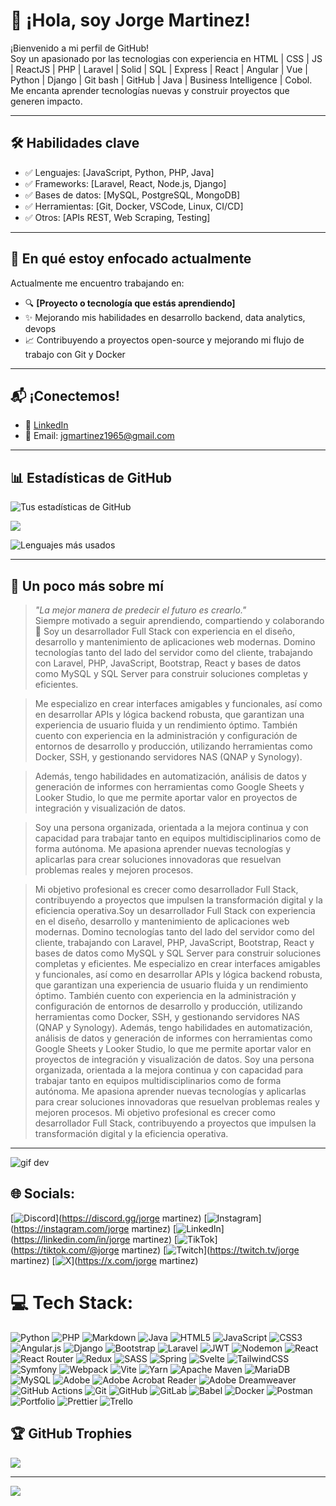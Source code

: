 # 👋 ¡Hola, soy Jorge Martinez!

¡Bienvenido a mi perfil de GitHub!  
Soy un apasionado por las tecnologias con experiencia en  HTML | CSS | JS | ReactJS | PHP | Laravel | Solid | SQL | Express | React | Angular | Vue | Python | Django | Git bash | GitHub | Java | Business Intelligence | Cobol.  
Me encanta aprender tecnologías nuevas y construir proyectos que generen impacto.

---

## 🛠️ Habilidades clave

- ✅ Lenguajes: [JavaScript, Python, PHP, Java]
- ✅ Frameworks: [Laravel, React, Node.js, Django]
- ✅ Bases de datos: [MySQL, PostgreSQL, MongoDB]
- ✅ Herramientas: [Git, Docker, VSCode, Linux, CI/CD]
- ✅ Otros: [APIs REST, Web Scraping, Testing]

---

## 🚀 En qué estoy enfocado actualmente

Actualmente me encuentro trabajando en:
- 🔍 **[Proyecto o tecnología que estás aprendiendo]**
- ✨ Mejorando mis habilidades en  desarrollo backend, data analytics, devops
- 📈 Contribuyendo a proyectos open-source y mejorando mi flujo de trabajo con Git y Docker

---

## 📬 ¡Conectemos!

- 💼 [LinkedIn](https://www.linkedin.com/in/JorgeGustavoMartinez)  
- 📧 Email: jgmartinez1965@gmail.com  

---

## 📊 Estadísticas de GitHub

![Tus estadísticas de GitHub](https://github-readme-stats.vercel.app/api?username=JorgeGustavoMartinez&show_icons=true&theme=tokyonight)

![](https://nirzak-streak-stats.vercel.app/?user=JorgeGustavoMartinez&theme=dark&hide_border=false)

![Lenguajes más usados](https://github-readme-stats.vercel.app/api/top-langs/?username=JorgeGustavoMartinez&layout=compact&theme=tokyonight)


---

## 🎉 Un poco más sobre mí
> *"La mejor manera de predecir el futuro es crearlo."*  
> Siempre motivado a seguir aprendiendo, compartiendo y colaborando 🚀
> Soy un desarrollador Full Stack con experiencia en el diseño, desarrollo y mantenimiento de aplicaciones web modernas. Domino tecnologías tanto del lado del servidor como del cliente, trabajando con Laravel, PHP, JavaScript, Bootstrap, React y bases de datos como MySQL y SQL Server para construir soluciones completas y eficientes.

> Me especializo en crear interfaces amigables y funcionales, así como en desarrollar APIs y lógica backend robusta, que garantizan una experiencia de usuario fluida y un rendimiento óptimo.
> También cuento con experiencia en la administración y configuración de entornos de desarrollo y producción, utilizando herramientas como Docker, SSH, y gestionando servidores NAS (QNAP y Synology).

> Además, tengo habilidades en automatización, análisis de datos y generación de informes con herramientas como Google Sheets y Looker Studio, lo que me permite aportar valor en proyectos de integración y visualización de datos.

> Soy una persona organizada, orientada a la mejora continua y con capacidad para trabajar tanto en equipos multidisciplinarios como de forma autónoma. Me apasiona aprender nuevas tecnologías y aplicarlas para crear soluciones innovadoras que resuelvan problemas reales y mejoren procesos.

> Mi objetivo profesional es crecer como desarrollador Full Stack, contribuyendo a proyectos que impulsen la transformación digital y la eficiencia operativa.Soy un desarrollador Full Stack con experiencia en el diseño, desarrollo y mantenimiento de aplicaciones web modernas. Domino tecnologías tanto del lado del servidor como del cliente, trabajando con Laravel, PHP, JavaScript, Bootstrap, React y bases de datos como MySQL y SQL Server para construir soluciones completas y eficientes. Me especializo en crear interfaces amigables y funcionales, así como en desarrollar APIs y lógica backend robusta, que garantizan una experiencia de usuario fluida y un rendimiento óptimo. También cuento con experiencia en la administración y configuración de entornos de desarrollo y producción, utilizando herramientas como Docker, SSH, y gestionando servidores NAS (QNAP y Synology). Además, tengo habilidades en automatización, análisis de datos y generación de informes con herramientas como Google Sheets y Looker Studio, lo que me permite aportar valor en proyectos de integración y visualización de datos. Soy una persona organizada, orientada a la mejora continua y con capacidad para trabajar tanto en equipos multidisciplinarios como de forma autónoma. Me apasiona aprender nuevas tecnologías y aplicarlas para crear soluciones innovadoras que resuelvan problemas reales y mejoren procesos. Mi objetivo profesional es crecer como desarrollador Full Stack, contribuyendo a proyectos que impulsen la transformación digital y la eficiencia operativa.

---

![gif dev](https://media.giphy.com/media/qgQUggAC3Pfv687qPC/giphy.gif)



## 🌐 Socials:
[![Discord](https://img.shields.io/badge/Discord-%237289DA.svg?logo=discord&logoColor=white)](https://discord.gg/jorge martinez) [![Instagram](https://img.shields.io/badge/Instagram-%23E4405F.svg?logo=Instagram&logoColor=white)](https://instagram.com/jorge martinez) [![LinkedIn](https://img.shields.io/badge/LinkedIn-%230077B5.svg?logo=linkedin&logoColor=white)](https://linkedin.com/in/jorge martinez) [![TikTok](https://img.shields.io/badge/TikTok-%23000000.svg?logo=TikTok&logoColor=white)](https://tiktok.com/@jorge martinez) [![Twitch](https://img.shields.io/badge/Twitch-%239146FF.svg?logo=Twitch&logoColor=white)](https://twitch.tv/jorge martinez) [![X](https://img.shields.io/badge/X-black.svg?logo=X&logoColor=white)](https://x.com/jorge martinez) 

# 💻 Tech Stack:
![Python](https://img.shields.io/badge/python-3670A0?style=for-the-badge&logo=python&logoColor=ffdd54) ![PHP](https://img.shields.io/badge/php-%23777BB4.svg?style=for-the-badge&logo=php&logoColor=white) ![Markdown](https://img.shields.io/badge/markdown-%23000000.svg?style=for-the-badge&logo=markdown&logoColor=white) ![Java](https://img.shields.io/badge/java-%23ED8B00.svg?style=for-the-badge&logo=openjdk&logoColor=white) ![HTML5](https://img.shields.io/badge/html5-%23E34F26.svg?style=for-the-badge&logo=html5&logoColor=white) ![JavaScript](https://img.shields.io/badge/javascript-%23323330.svg?style=for-the-badge&logo=javascript&logoColor=%23F7DF1E) ![CSS3](https://img.shields.io/badge/css3-%231572B6.svg?style=for-the-badge&logo=css3&logoColor=white) ![Angular.js](https://img.shields.io/badge/angular.js-%23E23237.svg?style=for-the-badge&logo=angularjs&logoColor=white) ![Django](https://img.shields.io/badge/django-%23092E20.svg?style=for-the-badge&logo=django&logoColor=white) ![Bootstrap](https://img.shields.io/badge/bootstrap-%238511FA.svg?style=for-the-badge&logo=bootstrap&logoColor=white) ![Laravel](https://img.shields.io/badge/laravel-%23FF2D20.svg?style=for-the-badge&logo=laravel&logoColor=white) ![JWT](https://img.shields.io/badge/JWT-black?style=for-the-badge&logo=JSON%20web%20tokens) ![Nodemon](https://img.shields.io/badge/NODEMON-%23323330.svg?style=for-the-badge&logo=nodemon&logoColor=%BBDEAD) ![React](https://img.shields.io/badge/react-%2320232a.svg?style=for-the-badge&logo=react&logoColor=%2361DAFB) ![React Router](https://img.shields.io/badge/React_Router-CA4245?style=for-the-badge&logo=react-router&logoColor=white) ![Redux](https://img.shields.io/badge/redux-%23593d88.svg?style=for-the-badge&logo=redux&logoColor=white) ![SASS](https://img.shields.io/badge/SASS-hotpink.svg?style=for-the-badge&logo=SASS&logoColor=white) ![Spring](https://img.shields.io/badge/spring-%236DB33F.svg?style=for-the-badge&logo=spring&logoColor=white) ![Svelte](https://img.shields.io/badge/svelte-%23f1413d.svg?style=for-the-badge&logo=svelte&logoColor=white) ![TailwindCSS](https://img.shields.io/badge/tailwindcss-%2338B2AC.svg?style=for-the-badge&logo=tailwind-css&logoColor=white) ![Symfony](https://img.shields.io/badge/symfony-%23000000.svg?style=for-the-badge&logo=symfony&logoColor=white) ![Webpack](https://img.shields.io/badge/webpack-%238DD6F9.svg?style=for-the-badge&logo=webpack&logoColor=black) ![Vite](https://img.shields.io/badge/vite-%23646CFF.svg?style=for-the-badge&logo=vite&logoColor=white) ![Yarn](https://img.shields.io/badge/yarn-%232C8EBB.svg?style=for-the-badge&logo=yarn&logoColor=white) ![Apache Maven](https://img.shields.io/badge/Apache%20Maven-C71A36?style=for-the-badge&logo=Apache%20Maven&logoColor=white) ![MariaDB](https://img.shields.io/badge/MariaDB-003545?style=for-the-badge&logo=mariadb&logoColor=white) ![MySQL](https://img.shields.io/badge/mysql-4479A1.svg?style=for-the-badge&logo=mysql&logoColor=white) ![Adobe](https://img.shields.io/badge/adobe-%23FF0000.svg?style=for-the-badge&logo=adobe&logoColor=white) ![Adobe Acrobat Reader](https://img.shields.io/badge/Adobe%20Acrobat%20Reader-EC1C24.svg?style=for-the-badge&logo=Adobe%20Acrobat%20Reader&logoColor=white) ![Adobe Dreamweaver](https://img.shields.io/badge/Adobe%20Dreamweaver-FF61F6.svg?style=for-the-badge&logo=Adobe%20Dreamweaver&logoColor=white) ![GitHub Actions](https://img.shields.io/badge/github%20actions-%232671E5.svg?style=for-the-badge&logo=githubactions&logoColor=white) ![Git](https://img.shields.io/badge/git-%23F05033.svg?style=for-the-badge&logo=git&logoColor=white) ![GitHub](https://img.shields.io/badge/github-%23121011.svg?style=for-the-badge&logo=github&logoColor=white) ![GitLab](https://img.shields.io/badge/gitlab-%23181717.svg?style=for-the-badge&logo=gitlab&logoColor=white) ![Babel](https://img.shields.io/badge/Babel-F9DC3e?style=for-the-badge&logo=babel&logoColor=black) ![Docker](https://img.shields.io/badge/docker-%230db7ed.svg?style=for-the-badge&logo=docker&logoColor=white) ![Postman](https://img.shields.io/badge/Postman-FF6C37?style=for-the-badge&logo=postman&logoColor=white) ![Portfolio](https://img.shields.io/badge/Portfolio-%23000000.svg?style=for-the-badge&logo=firefox&logoColor=#FF7139) ![Prettier](https://img.shields.io/badge/prettier-%23F7B93E.svg?style=for-the-badge&logo=prettier&logoColor=black) ![Trello](https://img.shields.io/badge/Trello-%23026AA7.svg?style=for-the-badge&logo=Trello&logoColor=white)


## 🏆 GitHub Trophies
![](https://github-profile-trophy.vercel.app/?username=JorgeGustavoMartinez&theme=radical&no-frame=false&no-bg=true&margin-w=4)

---
[![](https://visitcount.itsvg.in/api?id=JorgeGustavoMartinez&icon=0&color=0)](https://visitcount.itsvg.in)

<!-- Proudly created with GPRM ( https://gprm.itsvg.in ) -->
